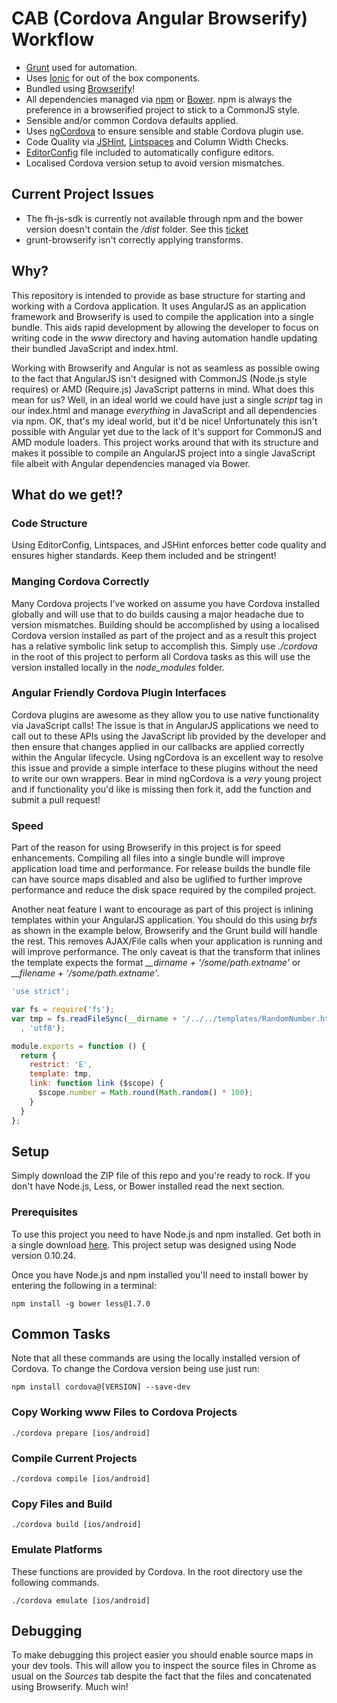CAB (Cordova Angular Browserify) Workflow
========================

* [Grunt](http://gruntjs.com/) used for automation.
* Uses [Ionic](http://ionicframework.com/) for out of the box components.
* Bundled using [Browserify](http://browserify.org/)!
* All dependencies managed via [npm](https://www.npmjs.org/) or 
[Bower](http://bower.io/). npm is always the preference in a 
browserified project to stick to a CommonJS style.
* Sensible and/or common Cordova defaults applied.
* Uses [ngCordova](http://ngcordova.com/) to ensure sensible and stable
 Cordova plugin use.
* Code Quality via [JSHint](http://www.jshint.com/docs/), 
[Lintspaces](lintspaces) and Column Width Checks.
* [EditorConfig](http://editorconfig.org/) file included to automatically 
configure editors.
* Localised Cordova version setup to avoid version mismatches.

## Current Project Issues
* The fh-js-sdk is currently not available through npm and the bower version 
doesn't contain the _/dist_ folder. See this 
[ticket](https://github.com/feedhenry/fh-js-sdk/pull/86)
* grunt-browserify isn't correctly applying transforms. 

## Why?

This repository is intended to provide as base structure for starting 
and working with a Cordova application. It uses AngularJS as an application 
framework and Browserify is used to compile the application into a single 
bundle. This aids rapid development by allowing the developer to focus on 
writing code in the _www_ directory and having automation handle updating their 
bundled JavaScript and index.html.

Working with Browserify and Angular is not as seamless as possible owing to the 
fact that AngularJS isn't designed with CommonJS (Node.js style requires) or
 AMD (Require.js) JavaScript patterns in 
mind. What does this mean for us? Well, in an ideal world we could have just a 
single _script_ tag in our index.html and manage *everything* in JavaScript 
and all dependencies via npm. OK, that's my ideal world, but it'd be nice! 
Unfortunately this isn't possible with Angular yet due to the lack of it's 
support for CommonJS and AMD module loaders. This project works around that 
with its structure and makes it possible to compile an AngularJS project into 
a single JavaScript file albeit with Angular dependencies managed via Bower.


## What do we get!?

### Code Structure
Using EditorConfig, Lintspaces, and JSHint enforces better code quality and 
ensures higher standards. Keep them included and be stringent!

### Manging Cordova Correctly
Many Cordova projects I've worked on assume you have Cordova installed globally 
and will use that to do builds causing a major headache due to version 
mismatches. Building should be accomplished by using a localised Cordova 
version installed as part of the project and as a result this project has a 
relative symbolic link setup to accomplish this. Simply use _./cordova_ in the 
root of this project to perform all Cordova tasks as this will use the version 
installed locally in the _node_modules_ folder.

### Angular Friendly Cordova Plugin Interfaces
Cordova plugins are awesome as they allow you to use native functionality via 
JavaScript calls! The issue is that in AngularJS applications we need to call 
out to these APIs using the JavaScript lib provided by the developer and then 
ensure that changes applied in our callbacks are applied correctly within the 
Angular lifecycle. Using ngCordova is an excellent way to resolve this issue 
and provide a simple interface to these plugins without the need to write our
own wrappers. Bear in mind ngCordova is a _very_ young project and if 
functionality you'd like is missing then fork it, add the function and submit 
a pull request!

### Speed
Part of the reason for using Browserify in this project is for speed 
enhancements. Compiling all files into a single bundle will improve application 
load time and performance. For release builds the bundle file can have source 
maps disabled and also be uglified to further improve performance and reduce 
the disk space required by the compiled project.

Another neat feature I want to encourage as part of this project is inlining 
templates within your AngularJS application. You should do this using 
_brfs_ as shown in the example below, Browserify and the Grunt build will 
handle the rest. This removes AJAX/File calls when your application is running 
and will improve performance. The only caveat is that the transform that 
inlines the template expects the format *__dirname + '/some/path.extname'* or 
*__filename + '/some/path.extname'*. 


```javascript
'use strict';

var fs = require('fs');
var tmp = fs.readFileSync(__dirname + '/../../templates/RandomNumber.html'
  , 'utf8');

module.exports = function () {
  return {
    restrict: 'E',
    template: tmp,
    link: function link ($scope) {
      $scope.number = Math.round(Math.random() * 100);
    }
  }
};

```


## Setup 

Simply download the ZIP file of this repo and you're ready to rock. If you 
don't have Node.js, Less, or Bower installed read the next section.

### Prerequisites 
To use this project you need to have Node.js and npm installed. Get both in a 
single download [here](http://nodejs.org). This project setup was designed 
using Node version 0.10.24.

Once you have Node.js and npm installed you'll need to install bower by 
entering the following in a terminal:

```
npm install -g bower less@1.7.0
```

## Common Tasks
Note that all these commands are using the locally installed version of Cordova.
To change the Cordova version being use just run:

```
npm install cordova@[VERSION] --save-dev
```


### Copy Working www Files to Cordova Projects

```
./cordova prepare [ios/android]
```

### Compile Current Projects
```
./cordova compile [ios/android]
```

### Copy Files and Build
```
./cordova build [ios/android]
```

### Emulate Platforms
These functions are provided by Cordova. In the root directory use the 
following commands.

```
./cordova emulate [ios/android]
```

## Debugging 
To make debugging this project easier you should enable source maps in your dev 
tools. This will allow you to inspect the source files in Chrome as usual on 
the _Sources_ tab despite the fact that the files and concatenated using 
Browserify. Much win!